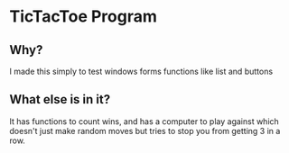 # TicTacToe Program
## Why?
I made this simply to test windows forms functions like list and buttons

## What else is in it?
It has functions to count wins, and has a computer to play against which doesn't just make random moves but tries to stop you from getting 3 in a row.
